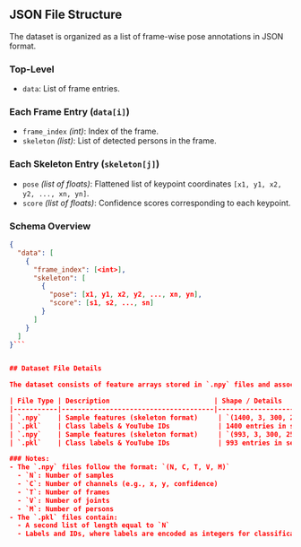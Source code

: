 ## JSON File Structure

The dataset is organized as a list of frame-wise pose annotations in JSON format.

### Top-Level
- `data`: List of frame entries.

### Each Frame Entry (`data[i]`)
- `frame_index` *(int)*: Index of the frame.
- `skeleton` *(list)*: List of detected persons in the frame.

### Each Skeleton Entry (`skeleton[j]`)
- `pose` *(list of floats)*: Flattened list of keypoint coordinates `[x1, y1, x2, y2, ..., xn, yn]`.
- `score` *(list of floats)*: Confidence scores corresponding to each keypoint.

### Schema Overview
```json
{
  "data": [
    {
      "frame_index": [<int>],
      "skeleton": [
        {
          "pose": [x1, y1, x2, y2, ..., xn, yn],
          "score": [s1, s2, ..., sn]
        }
      ]
    }
  ]
}```


## Dataset File Details

The dataset consists of feature arrays stored in `.npy` files and associated class labels and YouTube IDs stored in `.pkl` files. The key statistics for each are summarized below:

| File Type | Description                          | Shape / Details            | Unique Classes         |
|-----------|--------------------------------------|----------------------------|------------------------|
| `.npy`    | Sample features (skeleton format)     | `(1400, 3, 300, 25, 2)`     | –                      |
| `.pkl`    | Class labels & YouTube IDs            | 1400 entries in second list | `[48, 83, 156, 68]`     |
| `.npy`    | Sample features (skeleton format)     | `(993, 3, 300, 25, 2)`      | –                      |
| `.pkl`    | Class labels & YouTube IDs            | 993 entries in second list  | `[57, 330, 30, 255]`    |

### Notes:
- The `.npy` files follow the format: `(N, C, T, V, M)`  
  - `N`: Number of samples  
  - `C`: Number of channels (e.g., x, y, confidence)  
  - `T`: Number of frames  
  - `V`: Number of joints  
  - `M`: Number of persons  
- The `.pkl` files contain:
  - A second list of length equal to `N`
  - Labels and IDs, where labels are encoded as integers for classification tasks

